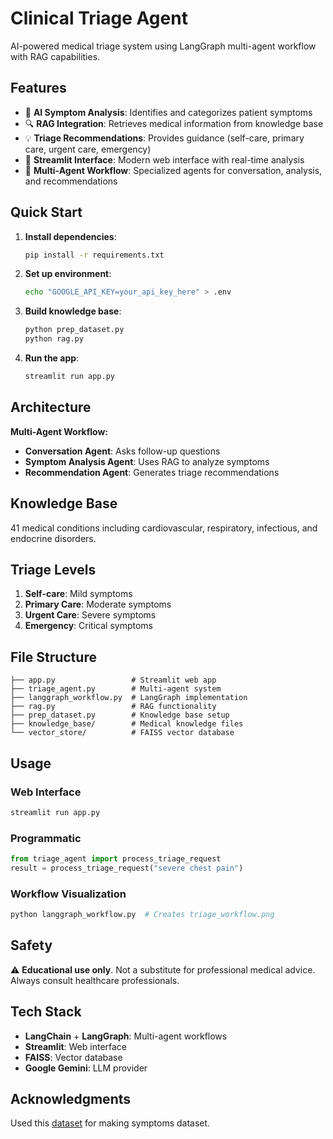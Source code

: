 # Clinical Triage Agent

AI-powered medical triage system using LangGraph multi-agent workflow with RAG capabilities.

## Features

- 🤖 **AI Symptom Analysis**: Identifies and categorizes patient symptoms
- 🔍 **RAG Integration**: Retrieves medical information from knowledge base
- 💡 **Triage Recommendations**: Provides guidance (self-care, primary care, urgent care, emergency)
- 🎨 **Streamlit Interface**: Modern web interface with real-time analysis
- 🔄 **Multi-Agent Workflow**: Specialized agents for conversation, analysis, and recommendations

## Quick Start

1. **Install dependencies**:
   ```bash
   pip install -r requirements.txt
   ```

2. **Set up environment**:
   ```bash
   echo "GOOGLE_API_KEY=your_api_key_here" > .env
   ```

3. **Build knowledge base**:
   ```bash
   python prep_dataset.py
   python rag.py
   ```

4. **Run the app**:
   ```bash
   streamlit run app.py
   ```

## Architecture

**Multi-Agent Workflow:**
- **Conversation Agent**: Asks follow-up questions
- **Symptom Analysis Agent**: Uses RAG to analyze symptoms
- **Recommendation Agent**: Generates triage recommendations

## Knowledge Base

41 medical conditions including cardiovascular, respiratory, infectious, and endocrine disorders.

## Triage Levels

1. **Self-care**: Mild symptoms
2. **Primary Care**: Moderate symptoms
3. **Urgent Care**: Severe symptoms
4. **Emergency**: Critical symptoms

## File Structure

```
├── app.py                 # Streamlit web app
├── triage_agent.py        # Multi-agent system
├── langgraph_workflow.py  # LangGraph implementation
├── rag.py                 # RAG functionality
├── prep_dataset.py        # Knowledge base setup
├── knowledge_base/        # Medical knowledge files
└── vector_store/          # FAISS vector database
```

## Usage

### Web Interface
```bash
streamlit run app.py
```

### Programmatic
```python
from triage_agent import process_triage_request
result = process_triage_request("severe chest pain")
```

### Workflow Visualization
```bash
python langgraph_workflow.py  # Creates triage_workflow.png
```

## Safety

⚠️ **Educational use only**. Not a substitute for professional medical advice. Always consult healthcare professionals.

## Tech Stack

- **LangChain** + **LangGraph**: Multi-agent workflows
- **Streamlit**: Web interface
- **FAISS**: Vector database
- **Google Gemini**: LLM provider

## Acknowledgments

Used this [dataset](https://www.kaggle.com/datasets/kaushil268/disease-prediction-using-machine-learning) for making symptoms dataset.

